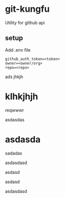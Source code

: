 # git-kungfu
Utility for github api

## setup
Add .env file 
```
github_auth_token=<token>
owner=<owner/org>
repo=<repo>
```

ads
jhkjh

klhkjhjh
=======
reqwwwr



asdasdas

asdasda
=======



sadadas



asdasdasd



asdasd


asdasd

asdasdasd
